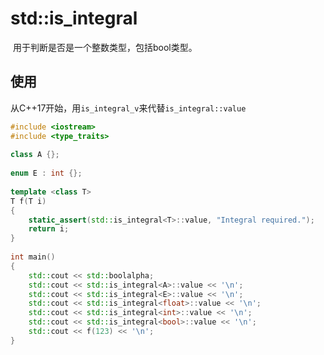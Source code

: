 # std::is_integral

​	用于判断是否是一个整数类型，包括bool类型。

## 使用

​	从C++17开始，用`is_integral_v`来代替`is_integral::value`

```C++
#include <iostream>
#include <type_traits>
 
class A {};
 
enum E : int {};
 
template <class T>
T f(T i)
{
    static_assert(std::is_integral<T>::value, "Integral required.");
    return i;
}
 
int main() 
{
    std::cout << std::boolalpha;
    std::cout << std::is_integral<A>::value << '\n';
    std::cout << std::is_integral<E>::value << '\n';
    std::cout << std::is_integral<float>::value << '\n';
    std::cout << std::is_integral<int>::value << '\n';
    std::cout << std::is_integral<bool>::value << '\n';
    std::cout << f(123) << '\n';
}
```

